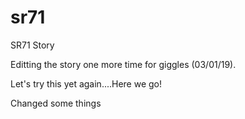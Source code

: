 # sr71
SR71 Story

Editting the story one more time for giggles (03/01/19).

Let's try this yet again....Here we go!

Changed some things
